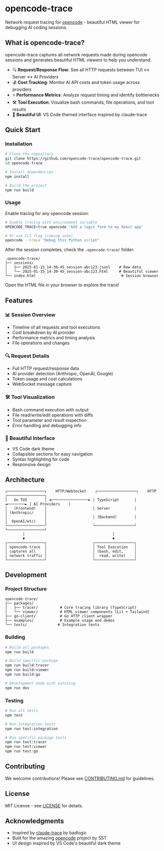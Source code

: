 # opencode-trace

Network request tracing for [opencode](https://opencode.ai) - beautiful HTML viewer for debugging AI coding sessions.

## What is opencode-trace?

opencode-trace captures all network requests made during opencode sessions and generates beautiful HTML viewers to help you understand:

- 🔍 **Request/Response Flow**: See all HTTP requests between TUI ↔ Server ↔ AI Providers
- 💰 **Cost Tracking**: Monitor AI API costs and token usage across providers
- ⚡ **Performance Metrics**: Analyze request timing and identify bottlenecks  
- 🛠️ **Tool Execution**: Visualize bash commands, file operations, and tool results
- 🎨 **Beautiful UI**: VS Code themed interface inspired by claude-trace

## Quick Start

### Installation

```bash
# Clone the repository
git clone https://github.com/opencode-trace/opencode-trace.git
cd opencode-trace

# Install dependencies
npm install

# Build the project
npm run build
```

### Usage

Enable tracing for any opencode session:

```bash
# Enable tracing with environment variable
OPENCODE_TRACE=true opencode "Add a login form to my React app"

# Or use CLI flag (coming soon)
opencode --trace "Debug this Python script"
```

After the session completes, check the `.opencode-trace/` folder:

```
.opencode-trace/
├── sessions/
│   ├── 2025-01-15_14-30-45_session-abc123.jsonl    # Raw data
│   └── 2025-01-15_14-30-45_session-abc123.html     # Beautiful viewer
└── index.html                                       # Session browser
```

Open the HTML file in your browser to explore the trace!

## Features

### 📊 Session Overview
- Timeline of all requests and tool executions
- Cost breakdown by AI provider
- Performance metrics and timing analysis
- File operations and changes

### 🔍 Request Details
- Full HTTP request/response data
- AI provider detection (Anthropic, OpenAI, Google)
- Token usage and cost calculations
- WebSocket message capture

### 🛠️ Tool Visualization
- Bash command execution with output
- File read/write/edit operations with diffs
- Tool parameter and result inspection
- Error handling and debugging info

### 🎨 Beautiful Interface
- VS Code dark theme
- Collapsible sections for easy navigation
- Syntax highlighting for code
- Responsive design

## Architecture

```
┌─────────────────┐    HTTP/WebSocket    ┌──────────────────┐    HTTP    ┌─────────────────┐
│   Go TUI        │ ◄─────────────────► │ TypeScript       │ ◄────────► │ AI Providers    │
│   (Frontend)    │                     │ Server           │            │ (Anthropic/     │
│                 │                     │ (Backend)        │            │  OpenAI/etc)    │
└─────────────────┘                     └──────────────────┘            └─────────────────┘
        │                                        │
        ▼                                        ▼
┌─────────────────┐                     ┌──────────────────┐
│ opencode-trace  │                     │ Tool Execution   │
│ captures all    │                     │ (bash, edit,     │
│ network traffic │                     │  read, write)    │
└─────────────────┘                     └──────────────────┘
```

## Development

### Project Structure

```
opencode-trace/
├── packages/
│   ├── tracer/          # Core tracing library (TypeScript)
│   └── viewer/          # HTML viewer components (Lit + Tailwind)
├── go-client/           # Go HTTP client wrapper
├── examples/            # Example usage and demos
└── tests/              # Integration tests
```

### Building

```bash
# Build all packages
npm run build

# Build specific package
npm run build:tracer
npm run build:viewer
npm run build:go

# Development mode with watching
npm run dev
```

### Testing

```bash
# Run all tests
npm test

# Run integration tests
npm run test:integration

# Run specific package tests
npm run test:tracer
npm run test:viewer
npm run test:go
```

## Contributing

We welcome contributions! Please see [CONTRIBUTING.md](CONTRIBUTING.md) for guidelines.

## License

MIT License - see [LICENSE](LICENSE) for details.

## Acknowledgments

- Inspired by [claude-trace](https://github.com/badlogic/lemmy/tree/main/apps/claude-trace) by badlogic
- Built for the amazing [opencode](https://opencode.ai) project by SST
- UI design inspired by VS Code's beautiful dark theme
